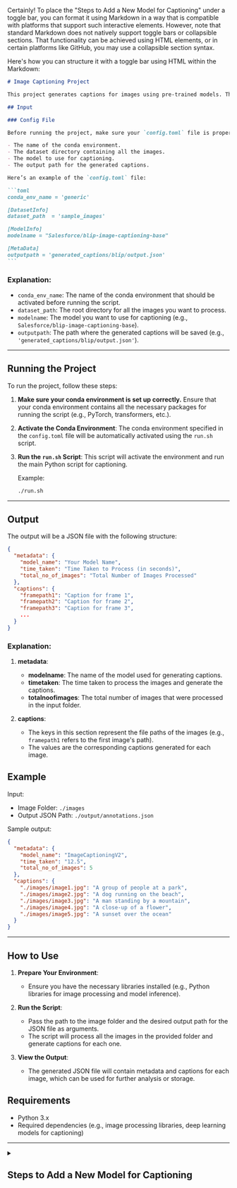 Certainly! To place the "Steps to Add a New Model for Captioning" under a toggle bar, you can format it using Markdown in a way that is compatible with platforms that support such interactive elements. However, note that standard Markdown does not natively support toggle bars or collapsible sections. That functionality can be achieved using HTML elements, or in certain platforms like GitHub, you may use a collapsible section syntax.

Here's how you can structure it with a toggle bar using HTML within the Markdown:

````markdown
# Image Captioning Project

This project generates captions for images using pre-trained models. The configuration for the environment and model is specified in a `config.toml` file, and the script uses the specified model for captioning the images.

## Input

### Config File

Before running the project, make sure your `config.toml` file is properly set up. The `config.toml` file specifies:

- The name of the conda environment.
- The dataset directory containing all the images.
- The model to use for captioning.
- The output path for the generated captions.

Here’s an example of the `config.toml` file:

```toml
conda_env_name = 'generic'

[DatasetInfo]
dataset_path  = 'sample_images'

[ModelInfo]
modelname = "Salesforce/blip-image-captioning-base"

[MetaData]
outputpath = 'generated_captions/blip/output.json'
```
````

### Explanation:

- `conda_env_name`: The name of the conda environment that should be activated before running the script.
- `dataset_path`: The root directory for all the images you want to process.
- `modelname`: The model you want to use for captioning (e.g., `Salesforce/blip-image-captioning-base`).
- `outputpath`: The path where the generated captions will be saved (e.g., `'generated_captions/blip/output.json'`).

---

## Running the Project

To run the project, follow these steps:

1. **Make sure your conda environment is set up correctly.**
   Ensure that your conda environment contains all the necessary packages for running the script (e.g., PyTorch, transformers, etc.).

2. **Activate the Conda Environment**:
   The conda environment specified in the `config.toml` file will be automatically activated using the `run.sh` script.

3. **Run the `run.sh` Script**:
   This script will activate the environment and run the main Python script for captioning.

   Example:

   ```bash
   ./run.sh
   ```

---

## Output

The output will be a JSON file with the following structure:

```json
{
  "metadata": {
    "model_name": "Your Model Name",
    "time_taken": "Time Taken to Process (in seconds)",
    "total_no_of_images": "Total Number of Images Processed"
  },
  "captions": {
    "framepath1": "Caption for frame 1",
    "framepath2": "Caption for frame 2",
    "framepath3": "Caption for frame 3",
    ...
  }
}
```

### Explanation:

1. **metadata**:

   - **modelname**: The name of the model used for generating captions.
   - **timetaken**: The time taken to process the images and generate the captions.
   - **totalnoofimages**: The total number of images that were processed in the input folder.

2. **captions**:
   - The keys in this section represent the file paths of the images (e.g., `framepath1` refers to the first image's path).
   - The values are the corresponding captions generated for each image.

## Example

Input:

- Image Folder: `./images`
- Output JSON Path: `./output/annotations.json`

Sample output:

```json
{
  "metadata": {
    "model_name": "ImageCaptioningV2",
    "time_taken": "12.5",
    "total_no_of_images": 5
  },
  "captions": {
    "./images/image1.jpg": "A group of people at a park",
    "./images/image2.jpg": "A dog running on the beach",
    "./images/image3.jpg": "A man standing by a mountain",
    "./images/image4.jpg": "A close-up of a flower",
    "./images/image5.jpg": "A sunset over the ocean"
  }
}
```

---

## How to Use

1. **Prepare Your Environment**:

   - Ensure you have the necessary libraries installed (e.g., Python libraries for image processing and model inference).

2. **Run the Script**:

   - Pass the path to the image folder and the desired output path for the JSON file as arguments.
   - The script will process all the images in the provided folder and generate captions for each one.

3. **View the Output**:
   - The generated JSON file will contain metadata and captions for each image, which can be used for further analysis or storage.

## Requirements

- Python 3.x
- Required dependencies (e.g., image processing libraries, deep learning models for captioning)

---

<details>
<summary><h2><strong>Steps to Add a New Model for Captioning</strong></h2></summary>

To add a new model for image captioning, follow these steps:

### 1. Folder Structure

For naming convention, create a folder with the model name and append `_caption` to it. For example:

- `blip_caption/blip_caption.py`

### 2. Implement the Image Captioning Class

Inside the model folder (e.g., `blip_caption`), create a Python file (`blip_caption.py`) and define the `ImageCaptioningModel` class.

```python
class ImageCaptioningModel:
    def __init__(self, model_name: str, device: str = "cuda"):
        # Initialize all necessary variables (model loading, processor, etc.)
        pass

    def generate_caption(self, image_path: str):
        # Implement the inference logic to generate captions
        pass
```

- `__init__`: Initialize necessary variables, such as loading the model, setting the device (`cuda` or `cpu`), and any other configurations.
- `generate_caption`: Implement the inference logic that will process the input image and generate a caption.

### 3. Import the New Model in `main.py`

In your main script, you’ll need to import the new model class and initialize it based on the model name specified in the `config.toml` file.

Example snippet for `main.py`:

```python
# Initialize the model(s)
if self.model_name == "Salesforce/blip-image-captioning-base":
    from blip_caption.blip_caption import ImageCaptioningModel
    self.model = ImageCaptioningModel(self.model_name)
else:
    logger.error(f"Model {self.model_name} not supported.")
    return
```

This code checks the model name and imports the corresponding class for captioning. If the model is not supported, it logs an error.

### 4. Run the Inference

After adding the new model and modifying the code, you can run the inference by executing the `run.sh` script.

</details>
